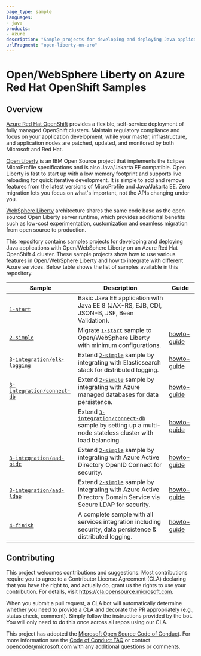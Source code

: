 ```yaml
---
page_type: sample
languages:
- java
products:
- azure
description: "Sample projects for developing and deploying Java applications with Open/WebSphere Liberty on an Azure Red Hat OpenShift 4 cluster."
urlFragment: "open-liberty-on-aro"
---
```


# Open/WebSphere Liberty on Azure Red Hat OpenShift Samples

<!--
Guidelines on README format: https://review.docs.microsoft.com/help/onboard/admin/samples/concepts/readme-template?branch=master

Guidance on onboarding samples to docs.microsoft.com/samples: https://review.docs.microsoft.com/help/onboard/admin/samples/process/onboarding?branch=master

Taxonomies for products and languages: https://review.docs.microsoft.com/new-hope/information-architecture/metadata/taxonomies?branch=master
-->

## Overview

[Azure Red Hat OpenShift](https://azure.microsoft.com/services/openshift/) provides a flexible, self-service deployment of fully managed OpenShift clusters. Maintain regulatory compliance and focus on your application development, while your master, infrastructure, and application nodes are patched, updated, and monitored by both Microsoft and Red Hat.

[Open Liberty](https://openliberty.io) is an IBM Open Source project that implements the Eclipse MicroProfile specifications and is also Java/Jakarta EE compatible. Open Liberty is fast to start up with a low memory footprint and supports live reloading for quick iterative development. It is simple to add and remove features from the latest versions of MicroProfile and Java/Jakarta EE. Zero migration lets you focus on what's important, not the APIs changing under you.

[WebSphere Liberty](https://www.ibm.com/cloud/websphere-liberty) architecture shares the same code base as the open sourced Open Liberty server runtime, which provides additional benefits such as low-cost experimentation, customization and seamless migration from open source to production.

This repository contains samples projects for developing and deploying Java applications with Open/WebSphere Liberty on an Azure Red Hat OpenShift 4 cluster.
These sample projects show how to use various features in Open/WebSphere Liberty and how to integrate with different Azure services.
Below table shows the list of samples available in this repository.

| Sample                           | Description                                | Guide                            |
|----------------------------------|--------------------------------------------|----------------------------------|
| [`1-start`](1-start) | Basic Java EE application with Java EE 8 (JAX-RS, EJB, CDI, JSON-B, JSF, Bean Validation). | |
| [`2-simple`](2-simple) | Migrate [`1-start`](1-start) sample to Open/WebSphere Liberty with minimum configurations. | [howto-guide](guides/howto-deploy-java-liberty-app.md) |
| [`3-integration/elk-logging`](3-integration/elk-logging) | Extend [`2-simple`](2-simple) sample by integrating with Elasticsearch stack for distributed logging. | [howto-guide](guides/howto-integrate-elasticsearch-stack.md) |
| [`3-integration/connect-db`](3-integration/connect-db) | Extend [`2-simple`](2-simple) sample by integrating with Azure managed databases for data persistence. | [howto-guide](guides/howto-integrate-azure-managed-databases.md) |
| | Extend [`3-integration/connect-db`](3-integration/connect-db) sample by setting up a multi-node stateless cluster with load balancing. | [howto-guide](guides/howto-setup-stateless-cluster.md) |
| [`3-integration/aad-oidc`](3-integration/aad-oidc) | Extend [`2-simple`](2-simple) sample by integrating with Azure Active Directory OpenID Connect for security. | [howto-guide](guides/howto-integrate-aad-oidc.md) |
| [`3-integration/aad-ldap`](3-integration/aad-ldap) | Extend [`2-simple`](2-simple) sample by integrating with Azure Active Directory Domain Service via Secure LDAP for security. | [howto-guide](guides/howto-integrate-aad-ldap.md) |
| [`4-finish`](4-finish) | A complete sample with all services integration including security, data persistence & distributed logging. | [howto-guide](guides/howto-integrate-all.md) |

## Contributing

This project welcomes contributions and suggestions.  Most contributions require you to agree to a
Contributor License Agreement (CLA) declaring that you have the right to, and actually do, grant us
the rights to use your contribution. For details, visit https://cla.opensource.microsoft.com.

When you submit a pull request, a CLA bot will automatically determine whether you need to provide
a CLA and decorate the PR appropriately (e.g., status check, comment). Simply follow the instructions
provided by the bot. You will only need to do this once across all repos using our CLA.

This project has adopted the [Microsoft Open Source Code of Conduct](https://opensource.microsoft.com/codeofconduct/).
For more information see the [Code of Conduct FAQ](https://opensource.microsoft.com/codeofconduct/faq/) or
contact [opencode@microsoft.com](mailto:opencode@microsoft.com) with any additional questions or comments.
